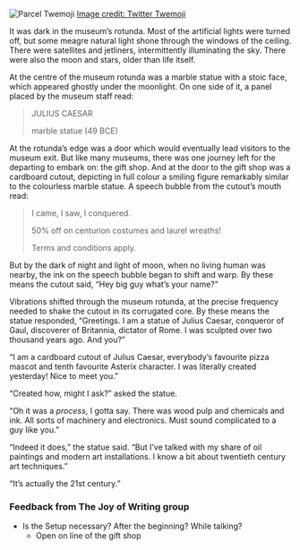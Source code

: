 ![Parcel Twemoji](/j-cardboard-0/attachments/thumbnail.svg) [Image credit: Twitter Twemoji](class:credit)

It was dark in the museum’s rotunda. Most of the artificial lights were turned off, but some meagre natural light shone through the windows of the ceiling. There were satellites and jetliners, intermittently illuminating the sky. There were also the moon and stars, older than life itself.

At the centre of the museum rotunda was a marble statue with a stoic face, which appeared ghostly under the moonlight. On one side of it, a panel placed by the museum staff read:

> JULIUS CAESAR
>
> marble statue (49 BCE)

At the rotunda’s edge was a door which would eventually lead visitors to the museum exit. But like many museums, there was one journey left for the departing to embark on: the gift shop. And at the door to the gift shop was a cardboard cutout, depicting in full colour a smiling figure remarkably similar to the colourless marble statue. A speech bubble from the cutout’s mouth read:

> I came, I saw, I conquered.
>
> 50% off on centurion costumes and laurel wreaths!
>
> Terms and conditions apply.

But by the dark of night and light of moon, when no living human was nearby, the ink on the speech bubble began to shift and warp. By these means the cutout said, “Hey big guy what’s your name?”

Vibrations shifted through the museum rotunda, at the precise frequency needed to shake the cutout in its corrugated core. By these means the statue responded, “Greetings. I am a statue of Julius Caesar, conqueror of Gaul, discoverer of Britannia, dictator of Rome. I was sculpted over two thousand years ago. And you?”

“I am a cardboard cutout of Julius Caesar, everybody’s favourite pizza mascot and tenth favourite Asterix character. I was literally created yesterday! Nice to meet you.”

“Created how, might I ask?” asked the statue.

“Oh it was a *process*, I gotta say. There was wood pulp and chemicals and ink. All sorts of machinery and electronics. Must sound complicated to a guy like you.”

“Indeed it does,” the statue said. “But I’ve talked with my share of oil paintings and modern art installations. I know a bit about twentieth century art techniques.”

“It’s actually the 21st century.”

### Feedback from The Joy of Writing group

+ Is the Setup necessary? After the beginning? While talking?
  + Open on line of the gift shop